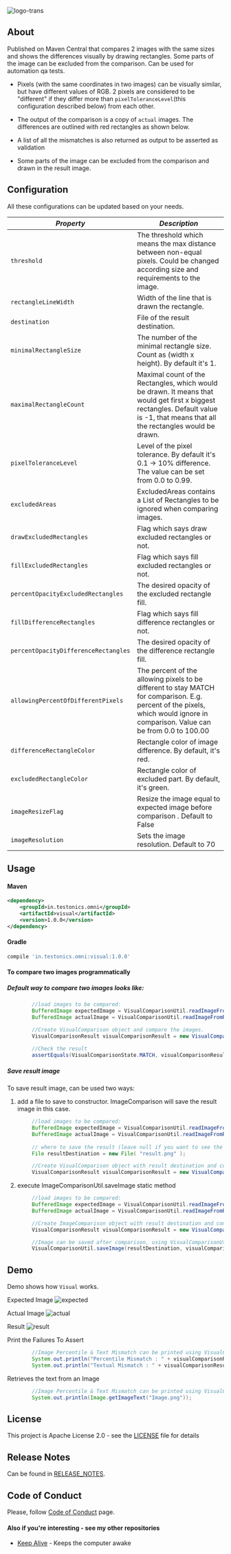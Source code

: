 ![logo-trans](docs/images/Logo.png)

## About
Published on Maven Central that compares 2 images with the same sizes and shows the differences visually by drawing rectangles. Some parts of the image can be excluded from the comparison. Can be used for automation qa tests.

*   Pixels (with the same coordinates in two images) can be visually similar, but have different values of RGB. 2 pixels are considered to be "different" if they differ more than `pixelToleranceLevel`(this configuration described below) from each other.

*   The output of the comparison is a copy of `actual` images. The differences are outlined with red rectangles as shown below.

*   A list of all the mismatches is also returned as output to be asserted as validation

*   Some parts of the image can be excluded from the comparison and drawn in the result image.

## Configuration
All these configurations can be updated based on your needs.

| *Property* | *Description* |
| --- | --- |
| `threshold` | The threshold which means the max distance between non-equal pixels. Could be changed according size and requirements to the image. |
| `rectangleLineWidth` | Width of the line that is drawn the rectangle. |
| `destination` | File of the result destination. |
| `minimalRectangleSize` | The number of the minimal rectangle size. Count as (width x height). By default it's 1. |
| `maximalRectangleCount` | Maximal count of the Rectangles, which would be drawn. It means that would get first x biggest rectangles. Default value is -1, that means that all the rectangles would be drawn. |
| `pixelToleranceLevel` | Level of the pixel tolerance. By default it's 0.1 -> 10% difference. The value can be set from 0.0 to 0.99. |
| `excludedAreas` | ExcludedAreas contains a List of Rectangles to be ignored when comparing images. |
| `drawExcludedRectangles` | Flag which says draw excluded rectangles or not. |
| `fillExcludedRectangles` | Flag which says fill excluded rectangles or not. |
| `percentOpacityExcludedRectangles` | The desired opacity of the excluded rectangle fill. |
| `fillDifferenceRectangles` | Flag which says fill difference rectangles or not. |
| `percentOpacityDifferenceRectangles` | The desired opacity of the difference rectangle fill. |
| `allowingPercentOfDifferentPixels` | The percent of the allowing pixels to be different to stay MATCH for comparison. E.g. percent of the pixels, which would ignore in comparison. Value can be from 0.0 to 100.00 |
| `differenceRectangleColor` | Rectangle color of image difference. By default, it's red. |
| `excludedRectangleColor` | Rectangle color of excluded part. By default, it's green. |
| `imageResizeFlag` | Resize the image equal to expected image before comparison . Default to False |
| `imageResolution` | Sets the image resolution. Default to 70 |


## Usage

#### Maven
```xml
<dependency>
    <groupId>in.testonics.omni</groupId>
    <artifactId>visual</artifactId>
    <version>1.0.0</version>
</dependency>
```
#### Gradle
```groovy
compile 'in.testonics.omni:visual:1.0.0'
```

#### To compare two images programmatically
##### Default way to compare two images looks like:
```java
        //load images to be compared:
        BufferedImage expectedImage = VisualComparisonUtil.readImageFromResources("expected.png");
        BufferedImage actualImage = VisualComparisonUtil.readImageFromResources("actual.png");

        //Create VisualComparison object and compare the images.
        VisualComparisonResult visualComparisonResult = new VisualComparison(expectedImage, actualImage).compareImages();
        
        //Check the result
        assertEquals(VisualComparisonState.MATCH, visualComparisonResult.getImageComparisonState());
```

##### Save result image
To save result image, can be used two ways:
1. add a file to save to constructor. ImageComparison will save the result image in this case.
```java
        //load images to be compared:
        BufferedImage expectedImage = VisualComparisonUtil.readImageFromResources("expected.png");
        BufferedImage actualImage = VisualComparisonUtil.readImageFromResources("actual.png");
        
        // where to save the result (leave null if you want to see the result in the UI)
        File resultDestination = new File( "result.png" );

        //Create VisualComparison object with result destination and compare the images.
        VisualComparisonResult visualComparisonResult = new VisualComparison(expectedImage, actualImage, resultDestination).compareImages();
```
2. execute ImageComparisonUtil.saveImage static method
```java
        //load images to be compared:
        BufferedImage expectedImage = VisualComparisonUtil.readImageFromResources("expected.png");
        BufferedImage actualImage = VisualComparisonUtil.readImageFromResources("actual.png");

        //Create ImageComparison object with result destination and compare the images.
        VisualComparisonResult visualComparisonResult = new VisualComparison(expectedImage, actualImage).compareImages();

        //Image can be saved after comparison, using VisualComparisonUtil.
        VisualComparisonUtil.saveImage(resultDestination, visualComparisonResult.getResult()); 
```

## Demo
Demo shows how `Visual` works.
 
Expected Image
![expected](src/test/resources/TestData/ImageExpected.png)

Actual Image
![actual](src/test/resources/TestData/ImageActual.png)

Result
![result](src/test/resources/TestData/ImageResult.png)

Print the Failures To Assert
```java
        //Image Percentile & Text Mismatch can be printed using VisualComparisonResult.
        System.out.println("Percentile Mismatch : " + visualComparisonResult.getDifferencePercent());
        System.out.println("Textual Mismatch : " + visualComparisonResult.getMismatch()); 
```

Retrieves the text from an Image
```java
        //Image Percentile & Text Mismatch can be printed using VisualComparisonResult.
        System.out.println(Image.getImageText("Image.png")); 
```

## License
This project is Apache License 2.0 - see the [LICENSE](LICENSE) file for details

## Release Notes

Can be found in [RELEASE_NOTES](RELEASE_NOTES.md).

## Code of Conduct
Please, follow [Code of Conduct](CODE_OF_CONDUCT.md) page.

#### Also if you're interesting - see my other repositories
*   [Keep Alive](https://github.com/testoncis/keep-alive) - Keeps the computer awake
